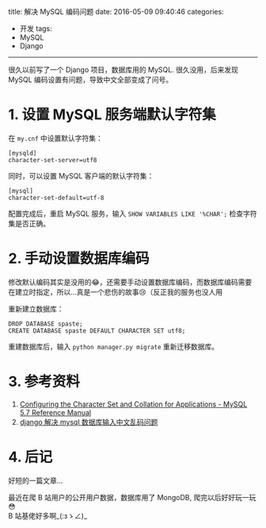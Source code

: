 title: 解决 MySQL 编码问题
date: 2016-05-09 09:40:46
categories:
- 开发
tags:
- MySQL
- Django

---

很久以前写了一个 Django 项目，数据库用的 MySQL. 很久没用，后来发现 MySQL 编码设置有问题，导致中文全部变成了问号。

<!-- more -->

# 1. 设置 MySQL 服务端默认字符集
在 `my.cnf` 中设置默认字符集：
```
[mysqld]
character-set-server=utf8
```

同时，可以设置 MySQL 客户端的默认字符集：
```
[mysql]
character-set-default=utf-8
```

配置完成后，重启 MySQL 服务，输入 `SHOW VARIABLES LIKE '%CHAR';` 检查字符集是否正确。

# 2. 手动设置数据库编码
修改默认编码其实是没用的:joy:，还需要手动设置数据库编码，而数据库编码需要在建立时指定，所以…真是一个悲伤的故事:cry:（反正我的服务也没人用

重新建立数据库：
```
DROP DATABASE spaste;
CREATE DATABASE spaste DEFAULT CHARACTER SET utf8;
```

重建数据库后，输入 `python manager.py migrate` 重新迁移数据库。

# 3. 参考资料
1. [Configuring the Character Set and Collation for Applications - MySQL 5.7 Reference Manual](https://dev.mysql.com/doc/refman/5.7/en/charset-applications.html)
2. [django 解决 mysql 数据库输入中文乱码问题](http://shikezhi.com/html/2015/mysql_0827/204288.html)

# 4. 后记
好短的一篇文章…

最近在爬 B 站用户的公开用户数据，数据库用了 MongoDB, 爬完以后好好玩一玩:flushed:  
B 站基佬好多啊\_(:зゝ∠)\_
